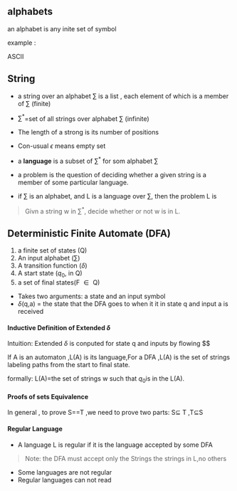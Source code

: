 ## alphabets

an alphabet is any inite set of symbol

example :

ASCII

## String

* a string over an alphabet $\sum​$ is a list , each element of which is a member of $\sum​$ (finite)

* $\sum^*$=set of all strings over alphabet $\sum$ (infinite)

* The length of a strong is its number of positions

* Con-usual $\epsilon$ means empty set

* a **language** is a subset of $\sum^*​$ for som alphabet $\sum​$

* a problem is the question of deciding whether a given string is a member of some particular language.

*  if $\sum$ is an alphabet, and L is a language over $\sum$, then the problem L is 

  >Givn a string w in $\sum^*$, decide whether or not  w is in L.

## Deterministic Finite Automate (DFA)

1. a finite set of states (Q)
2. An input alphabet ($\sum$)
3. A transition function ($\delta​$)
4. A start state ($q_0$, in Q)
5. a set of final states(F $\in​$ Q)

* Takes two arguments: a state and an input symbol
* $\delta$(q,a) = the state that the DFA goes to when it it in state q and input a is received

#### Inductive Definition of Extended $\delta$

Intuition: Extended $\delta$ is conputed for state q and inputs by flowing  $$

If A is an automaton ,L(A) is its language,For a DFA ,L(A) is the set of strings labeling paths from the start to final state.

formally: L(A)=the set of strings w such that $q_0$is in the L(A). 

#### Proofs of sets Equivalence

In general , to prove S==T ,we need to prove two parts: S$\subseteq$ T ,T$\subseteq$S

#### Regular Language

* A language L is regular if it is the language accepted by some DFA

> Note: the DFA must accept only the Strings the strings in L,no others

* Some languages are not regular
* Regular languages can not read 